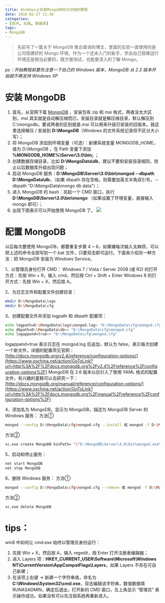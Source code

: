 ```yaml
---
title: Windows上安装MongoDB较为详细的教程
date: 2016-02-27 11:38
categories:
- [技术, 后端, 数据库]
tags:
- MongoDB
---
```


> 先前写了一篇关于 MongoDB 聚合查询的博文，里面的实验一直使用的是公司搭建好的 Mongo 环境，作为一个还未入门的新手，学会自己搭建运行环境还是相当必要的，既方便测试，也能更深入的了解 Mongo。


*ps：开始教程前要先注意一下自己的 Windows 版本，MongoDB 从 2.2 版本开始就不再支持 Windows XP*
<!-- more -->

# 安装 MongoDB
1. 首先，从官网下载 [MongoDB](https://www.oschina.net/action/GoToLink?url=http%3A%2F%2Fwww.mongodb.org%2Fdownloads) ，安装包有 zip 和 msi 格式，两者没太大区别，msi 其实就是自动解压缩而已，安装目录就是解压缩目录，默认解压到 C:\mongodb。要说两者的区别就是.msi 可以用来升级已安装的旧版本。我这里选择解压 / 安装到 **D:\MongoDB**（Windows 的文件系统记录但不区分大小写）；
2. 将 MongoDB 添加到环境变量（可选）：新建系统变量 MONGODB_HOME，值为 D:\MongoDB ，在 Path 变量下添加 **%MONGODB_HOME%\Server\3.0\bin;**  ；
3. 创建数据存储目录，比如 **D:\MongoData\db**，建议不要和安装目录相同，防止以后数据库升级出现问题；
4. 启动 MongoDB 服务：**D:\MongoDB\Server\3.0\bin\mongod --dbpath D:\MongoData\db**，（如果 dbpath 存在空格，则需要加英文半角双引号，--dbpath "D:\MongoData\mongo db data"）；
5. 进入 MongoDB 的 bash：另起一个 CMD 窗口，执行 **D:\MongoDB\Server\3.0\bin\mongo** （如果设置了环境变量，直接输入 mongo 即可）；
6. 出现下图表示可以开始使用 MongoDB 了。
![](cmd.webp)


# 配置 MongoDB
以后每次要使用 MongoDB，都要重复步骤 4 ~ 6，如果嫌每次输入太麻烦，可以把上述的命令全部写到一个.bat 文件，只要双击即可运行。下面来介绍另一种方法：把 MongoDB 安装为 Windows Service。

1、以管理员身份打开 CMD：
Windows 7 / Vista / Server 2008 (或 R2) 的打开方式：先按 Win + R，输入 cmd，然后按 Ctrl + Shift + Enter
Windows 8 的打开方式：先按 Win + X，然后按 A。

2、为日志文件和配置文件创建目录：
```bash
mkdir D:\MongoData\logs
mkdir D:\MongoData\cfg
```

3、创建配置文件并添加 logpath 和 dbpath 配置项：
```bash
echo logpath=D:\MongoData\logs\mongod.log> "D:\MongoData\cfg\mongod.cfg"
echo dbpath=D:\MongoData\db>> "D:\MongoData\cfg\mongod.cfg"
echo logappend=true>> "D:\MongoData\cfg\mongod.cfg"
```
logappend=true 表示日志在 mongod.log 后追加，默认为 false，表示每次创建一个新文件，详细的配置项见官网：[http://docs.mongodb.org/v2.4/reference/configuration-options/](https://www.oschina.net/action/GoToLink?url=http%3A%2F%2Fdocs.mongodb.org%2Fv2.4%2Freference%2Fconfiguration-options%2F)
MongoDB 在 2.6 版本以后引入了使用 YAML 格式的配置文件，有兴趣的童鞋可以去研究一下：[http://docs.mongodb.org/manual/reference/configuration-options/](https://www.oschina.net/action/GoToLink?url=http%3A%2F%2Fdocs.mongodb.org%2Fmanual%2Freference%2Fconfiguration-options%2F)

4、添加名为 MongoDB，显示为 MongoDB，描述为 MongoDB Server 的 Windows 服务：
方法①
```bash
mongod --config D:\MongoData\cfg\mongod.cfg --install 或 mongod -f D:\MongoData\cfg\mongod.cfg --install
```
方法②
```bash
sc.exe create MongoDB binPath= "\"D:\MongoDB\Server\3.0\bin\mongod.exe\" --service --config=\"D:\MongoData\cfg\mongod.cfg\"" DisplayName= "MongoDB" start= "auto"
```

5、启动和停止服务：
```bash
net start MongoDB
net stop MongoDB
```

6、删除 Windows 服务：
方法①
```bash
mongod --config D:\MongoData\cfg\mongod.cfg --remove 或 mongod -f D:\MongoData\cfg\mongod.cfg --remove
```
方法②
```bash
sc.exe delete MongoDB
```

# tips：
win8 中如何让 cmd.exe 始终以管理员身份运行：
1. 先按 Win + X，然后按 A，输入 regedit，按 Enter 打开注册表编辑器；
2. 进入 Layers 项：**HKEY_CURRENT_USER\Software\Microsoft\Windows NT\CurrentVersion\AppCompatFlags\Layers**，如果 Layers 不存在可自己新建；
3. 在该项上右键 -> 新建一个字符串值，命名为 **C:\Windows\System32\cmd.exe**，双击编辑该字符串，数值数据填 RUNASADMIN，确定后退出，打开新的 CMD 窗口，左上角显示 “管理员” 表示操作成功，如果没有可以先注销系统再重新进入。
